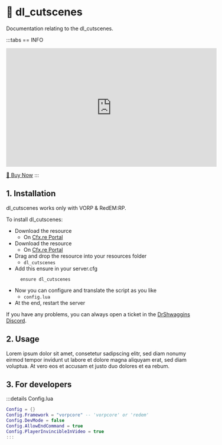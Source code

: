 # 🎥 dl_cutscenes
Documentation relating to the dl_cutscenes.

:::tabs
== INFO
<iframe width="570" height="321" src="https://dunb17ur4ymx4.cloudfront.net/packages/images/2b0727aaa2fcb8c08eeedfabca283a9fa5266304.png" frameborder="0" allow="accelerometer; autoplay; clipboard-write; encrypted-media; gyroscope; picture-in-picture; web-share" allowfullscreen></iframe>

<a href="https://drshwaggins-scripts.tebex.io/package/5876605" class="button-buy">🛒 Buy Now</a>
:::

## 1. Installation
dl_cutscenes works only with VORP & RedEM:RP. 

To install dl_cutscenes:
- Download the resource
  - On [Cfx.re Portal](https://portal.cfx.re/)
- Download the resource
  - On [Cfx.re Portal](https://portal.cfx.re/)
- Drag and drop the resource into your resources folder
  - `dl_cutscenes`
- Add this ensure in your server.cfg
  ```
    ensure dl_cutscenes
  ```
- Now you can configure and translate the script as you like
  - `config.lua`
- At the end, restart the server

If you have any problems, you can always open a ticket in the [DrShwaggins Discord](https://discord.gg/K9H27J5VaS).

## 2. Usage
Lorem ipsum dolor sit amet, consetetur sadipscing elitr, sed diam nonumy eirmod tempor invidunt ut labore et dolore magna aliquyam erat, sed diam voluptua. At vero eos et accusam et justo duo dolores et ea rebum.

## 3. For developers

:::details Config.lua
```lua
Config = {}
Config.Framework = "vorpcore" -- 'vorpcore' or 'redem'
Config.DevMode = false
Config.AllowEndCommand = true
Config.PlayerInvincibleInVideo = true
:::
